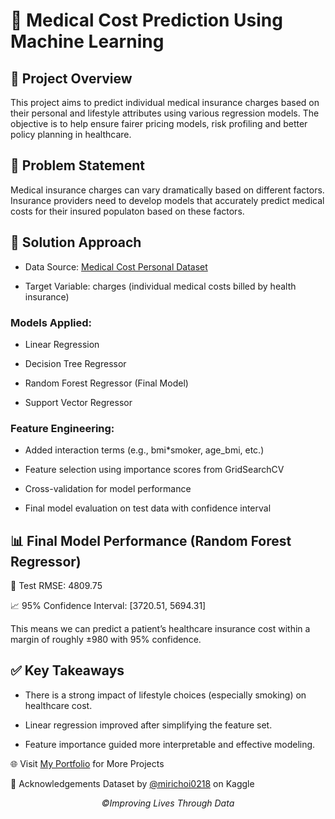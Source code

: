 # 🏥 Medical Cost Prediction Using Machine Learning
## 📌 Project Overview
This project aims to predict individual medical insurance charges based on their personal and lifestyle attributes using various regression models. The objective is to help ensure fairer pricing models, risk profiling and better policy planning in healthcare.

## 🎯 Problem Statement
Medical insurance charges can vary dramatically based on different factors. Insurance providers need to develop models that accurately predict medical costs for their insured populaton based on these factors.

## 🧠 Solution Approach  
* Data Source: [Medical Cost Personal Dataset](https://www.kaggle.com/datasets/mirichoi0218/insurance)

* Target Variable: charges (individual medical costs billed by health insurance)

### Models Applied:

* Linear Regression

* Decision Tree Regressor

* Random Forest Regressor (Final Model)

* Support Vector Regressor

### Feature Engineering:

* Added interaction terms (e.g., bmi*smoker, age_bmi, etc.)

* Feature selection using importance scores from GridSearchCV

* Cross-validation for model performance

* Final model evaluation on test data with confidence interval

## 📊 Final Model Performance (Random Forest Regressor)  
🧪 Test RMSE: 4809.75

📈 95% Confidence Interval: [3720.51, 5694.31]  

This means we can predict a patient’s healthcare insurance cost within a margin of roughly ±980 with 95% confidence.
 
## ✅ Key Takeaways
* There is a strong impact of lifestyle choices (especially smoking) on healthcare cost.

* Linear regression improved after simplifying the feature set.

* Feature importance guided more interpretable and effective modeling.

🌐 Visit [My Portfolio](https://www.datascienceportfol.io/VAdaye) for More Projects

🙌 Acknowledgements
Dataset by [@mirichoi0218](https://www.kaggle.com/datasets/mirichoi0218) on Kaggle


<p align="center">
  <i>©️Improving Lives Through Data</i>
</p>
